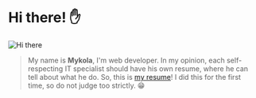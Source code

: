 # Hi there! :hand:
![Hi there](https://qph.fs.quoracdn.net/main-qimg-aefcc487a6a9351f39b644915e91bd75-c)
>My name is **Mykola**, I'm web developer. In my opinion, each self-respecting IT specialist should have his own resume, where he can tell about what he do. So, this is [my resume](https://nevern1ght.github.io/homepage/)! I did this for the first time, so do not judge too strictly. :grin:
